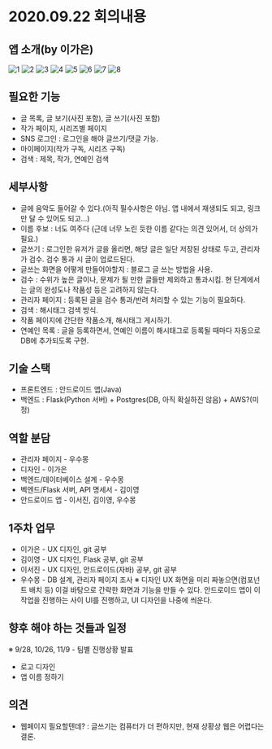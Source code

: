 # 2020.09.22 회의내용

## 앱 소개(by 이가은)
![1](http://drive.google.com/uc?export=view&id=1p7knh4BfBp1hzEpSM-HQW6pLSSr_hP7R "")
![2](http://drive.google.com/uc?export=view&id=1mR66qS2zZAQJ8eVJ2fJho75NEbheybCQ "")
![3](http://drive.google.com/uc?export=view&id=1CZDqvYSSYiQt9YfggUbMI01vFku6wLMC "")
![4](http://drive.google.com/uc?export=view&id=1EdtXOo6bWewYBLwXZC5drWqemp4Wj5H0 "")
![5](http://drive.google.com/uc?export=view&id=12worb7voHldZv6FZwrJFw2TxFzZwJFf5 "")
![6](http://drive.google.com/uc?export=view&id=1O2ex062sY_oRYn_tJN_7bvjX_fY34evt "")
![7](http://drive.google.com/uc?export=view&id=1XVaEe2yg0AsPc2LtJc7tCvXRkhqJJuSz "")
![8](http://drive.google.com/uc?export=view&id=1376n4trJ31KTR0lP9BKq62yOE77l0pXZ "")


## 필요한 기능
- 글 목록, 글 보기(사진 포함), 글 쓰기(사진 포함)
- 작가 페이지, 시리즈별 페이지
- SNS 로그인 : 로그인을 해야 글쓰기/댓글 가능.
- 마이페이지(작가 구독, 시리즈 구독)
- 검색 : 제목, 작가, 연예인 검색


## 세부사항
- 글에 음악도 들어갈 수 있다.(아직 필수사항은 아님. 앱 내에서 재생되도 되고, 링크만 달 수 있어도 되고...)
- 이름 후보 : 너도 여주다 (근데 너무 노린 듯한 이름 같다는 의견 있어서, 더 상의가 필요.)
- 글쓰기 : 로그인한 유저가 글을 올리면, 해당 글은 일단 저장된 상태로 두고, 관리자가 검수. 검수 통과 시 글이 업로드된다.
- 글쓰는 화면을 어떻게 만들어야할지  : 블로그 글 쓰는 방법을 사용.
- 검수 : 수위가 높은 글이나, 문제가 될 만한 글들만 제외하고 통과시킴. 현 단계에서는 글의 완성도나 작품성 등은 고려하지 않는다.
- 관리자 페이지 : 등록된 글을 검수 통과/반려 처리할 수 있는 기능이 필요하다.
- 검색 : 해시태그 검색 방식.
- 작품 페이지에 간단한 작품소개, 해시태그 게시하기.
- 연예인 목록 : 글을 등록하면서, 연예인 이름이 해시태그로 등록될 때마다 자동으로 DB에 추가되도록 구현.


## 기술 스택
- 프론트엔드 : 안드로이드 앱(Java)
- 백엔드 : Flask(Python 서버) + Postgres(DB, 아직 확실하진 않음) + AWS?(미정)


## 역할 분담
- 관리자 페이지 - 우수몽
- 디자인 - 이가은
- 백엔드/데이터베이스 설계 - 우수몽
- 벡엔드/Flask 서버, API 명세서 - 김이영
- 안드로이드 앱 - 이서진, 김이영, 우수몽


## 1주차 업무
- 이가은 - UX 디자인, git 공부
- 김이영 - UX 디자인, Flask 공부, git 공부
- 이서진 - UX 디자인, 안드로이드(자바) 공부, git 공부
- 우수몽 - DB 설계, 관리자 페이지 조사
※ 디자인 UX 화면을 미리 짜놓으면(컴포넌트 배치 등) 이걸 바탕으로 간략한 화면과 기능을 만들 수 있다. 안드로이드 앱이 이 작업을 진행하는 사이 UI를 진행하고, UI 디자인을 나중에 씌운다.


## 향후 해야 하는 것들과 일정
※ 9/28, 10/26, 11/9 - 팀별 진행상황 발표
- 로고 디자인
- 앱 이름 정하기


## 의견
- 웹페이지 필요할텐데? : 글쓰기는 컴퓨터가 더 편하지만, 현재 상황상 웹은 어렵다는 결론.
